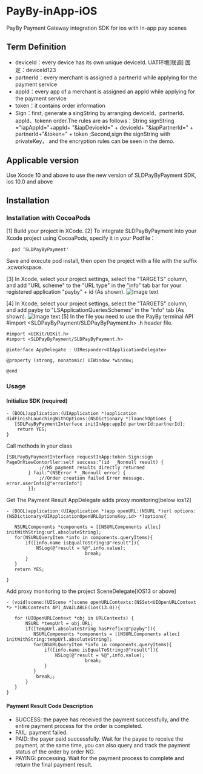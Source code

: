 # PayBy-inApp-iOS

PayBy Payment Gateway integration SDK for ios with In-app pay scenes
## Term Definition
- deviceId：every device has its own unique deviceId. UAT环境[联调] 固定：deviceId123
- partnerId：every merchant is assigned a partnerId while applying for the payment service
- appId：every app of a merchant is assigned an appId while applying for the payment service
- token：it contains order information
- Sign：first, generate a singString by arranging deviceId、partnerId、appId、tokenn order.The rules are as follows：String signString ="iapAppId="+appId+ "&iapDeviceId=" + deviceId+ "&iapPartnerId=" + partnerId+"&token=" + token ;Second,sign the signString with privateKey， and the encryption rules can be seen in the demo.
## Applicable version
Use Xcode 10 and above to use the new version of SLDPayByPayment SDK, ios 10.0 and above
## Installation
### Installation with CocoaPods

[1] Build your project in XCode.
[2]  To integrate SLDPayByPayment into your Xcode project using CocoaPods, specify it in your Podfile：
```
  pod ‘SLDPayByPayment'

```
Save and execute pod install, then open the project with a file with the suffix .xcworkspace.

[3] In Xcode, select your project settings, select the "TARGETS" column, and add "URL scheme" to the "URL type" in the "info" tab bar for your registered application "payby" + id (As shown).
![Image text](https://github.com/PayBy/PayBy-inApp-IOS/blob/master/1591697884928.jpg) 



[4] In Xcode, select your project settings, select the "TARGETS" column, and add payby to "LSApplicationQueriesSchemes" in the "info" tab (As shown).
![Image text](https://github.com/PayBy/PayBy-inApp-IOS/blob/master/1591696719298.jpg)
[5] In the file you need to use the PayBy terminal API #import <SLDPayByPayment/SLDPayByPayment.h>
.h header file.
```
#import <UIKit/UIKit.h>
#import <SLDPayByPayment/SLDPayByPayment.h>

@interface AppDelegate : UIResponder<UIApplicationDelegate>

@property (strong, nonatomic) UIWindow *window;

@end
```
###  Usage
#### Initialize SDK (required)
```
- (BOOL)application:(UIApplication *)application didFinishLaunchingWithOptions:(NSDictionary *)launchOptions {
   [SDLPayByPaymentInterface initInApp:appId partnerId:partnerId];
    return YES;
}

```
  Call methods in your class
```
[SDLPayByPaymentInterface requestInApp:token Sign:sign PageOnViewContorller:self success:^(id  _Nonnull result) {
            ;//H5 payment results directly returned
        } fail:^(NSError * _Nonnull error) {
            ;//Order creation failed Error message. error.userInfo[@"errorInfo"]
        }];
```
Get The Payment Result
 AppDelegate adds proxy monitoring[below ios12]
 ```
 - (BOOL)application:(UIApplication *)app openURL:(NSURL *)url options:(NSDictionary<UIApplicationOpenURLOptionsKey,id> *)options{
    
    NSURLComponents *components = [[NSURLComponents alloc] initWithString:url.absoluteString];
    for(NSURLQueryItem *info in components.queryItems){
        if([info.name isEqualToString:@"result"]){
            NSLog(@"result = %@",info.value);
                              break;
        }
    }
    return YES;
    
}

 ```
 Add proxy monitoring to the project SceneDelegate[iOS13 or above]
 ```
- (void)scene:(UIScene *)scene openURLContexts:(NSSet<UIOpenURLContext *> *)URLContexts API_AVAILABLE(ios(13.0)){
    
    for (UIOpenURLContext *obj in URLContexts) {
        NSURL *tempUrl = obj.URL;
        if([tempUrl.absoluteString hasPrefix:@"payby"]){
           NSURLComponents *components = [[NSURLComponents alloc] initWithString:tempUrl.absoluteString];
           for(NSURLQueryItem *info in components.queryItems){
               if([info.name isEqualToString:@"result"]){
                   NSLog(@"result = %@",info.value);
                              break;
               }
           }
            break;;
        }
    }
}
 ```
#### Payment Result Code Description
- SUCCESS: the payee has received the payment successfully, and the entire payment process for the order is completed.
- FAIL: payment failed.
- PAID: the payer paid successfully. Wait for the payee to receive the payment, at the same time, you can also query and track the payment status of the order by order NO.
- PAYING: processing. Wait for the payment process to complete and return the final payment result.

